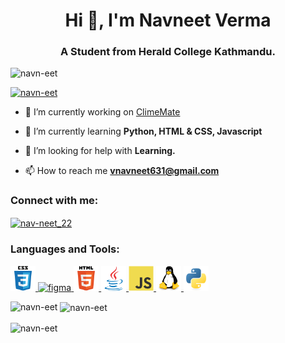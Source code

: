 <h1 align="center">Hi 👋, I'm Navneet Verma</h1>
<h3 align="center">A Student from Herald College Kathmandu.</h3>

<p align="left"> <img src="https://komarev.com/ghpvc/?username=navn-eet&label=Profile%20views&color=0e75b6&style=flat" alt="navn-eet" /> </p>

<p align="left"> <a href="https://github.com/ryo-ma/github-profile-trophy"><img src="https://github-profile-trophy.vercel.app/?username=navn-eet" alt="navn-eet" /></a> </p>

- 🔭 I’m currently working on [ClimeMate](https://github.com/Navn-eet/ClimeMate)

- 🌱 I’m currently learning **Python, HTML & CSS, Javascript**

- 🤝 I’m looking for help with **Learning.**

- 📫 How to reach me **vnavneet631@gmail.com**

<h3 align="left">Connect with me:</h3>
<p align="left">
<a href="https://instagram.com/nav-neet_22" target="blank"><img align="center" src="https://raw.githubusercontent.com/rahuldkjain/github-profile-readme-generator/master/src/images/icons/Social/instagram.svg" alt="nav-neet_22" height="30" width="40" /></a>
</p>

<h3 align="left">Languages and Tools:</h3>
<p align="left"> <a href="https://www.w3schools.com/css/" target="_blank" rel="noreferrer"> <img src="https://raw.githubusercontent.com/devicons/devicon/master/icons/css3/css3-original-wordmark.svg" alt="css3" width="40" height="40"/> </a> <a href="https://www.figma.com/" target="_blank" rel="noreferrer"> <img src="https://www.vectorlogo.zone/logos/figma/figma-icon.svg" alt="figma" width="40" height="40"/> </a> <a href="https://www.w3.org/html/" target="_blank" rel="noreferrer"> <img src="https://raw.githubusercontent.com/devicons/devicon/master/icons/html5/html5-original-wordmark.svg" alt="html5" width="40" height="40"/> </a> <a href="https://www.java.com" target="_blank" rel="noreferrer"> <img src="https://raw.githubusercontent.com/devicons/devicon/master/icons/java/java-original.svg" alt="java" width="40" height="40"/> </a> <a href="https://developer.mozilla.org/en-US/docs/Web/JavaScript" target="_blank" rel="noreferrer"> <img src="https://raw.githubusercontent.com/devicons/devicon/master/icons/javascript/javascript-original.svg" alt="javascript" width="40" height="40"/> </a> <a href="https://www.linux.org/" target="_blank" rel="noreferrer"> <img src="https://raw.githubusercontent.com/devicons/devicon/master/icons/linux/linux-original.svg" alt="linux" width="40" height="40"/> </a> <a href="https://www.python.org" target="_blank" rel="noreferrer"> <img src="https://raw.githubusercontent.com/devicons/devicon/master/icons/python/python-original.svg" alt="python" width="40" height="40"/> </a> </p>

<p><img align="left" src="https://github-readme-stats.vercel.app/api/top-langs?username=navn-eet&show_icons=true&locale=en&layout=compact" alt="navn-eet" /></p>

<p>&nbsp;<img align="center" src="https://github-readme-stats.vercel.app/api?username=navn-eet&show_icons=true&locale=en" alt="navn-eet" /></p>

<p><img align="center" src="https://github-readme-streak-stats.herokuapp.com/?user=navn-eet&" alt="navn-eet" /></p>
